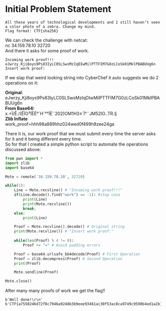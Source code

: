 # Initial Problem Statement

```
All these years of technological developments and I still haven’t seen a color photo of a zebra. Change my mind.
Flag format: CTF{sha256}
```

We can check the challenge with netcat:  
nc 34.159.78.10 32720  
And there it asks for some proof of work.
```
Incoming work proof!!!
eJwrzy_Kji8oys9Ps83IyLC0SLSwsMzIqDIwMilPTTFIM7G0zLCoSk01MklPBABUUg6n
Insert work proof:
```

If we slap that weird looking string into CyberChef it auto suggests we do 2 operations on it:

**Original**:  
eJwrzy_Kji8oys9Ps83IyLC0SLSwsMzIqDIwMilPTTFIM7G0zLCoSk01MklPBABUUg6n  
**From Base64:**  
x.+Ï/Ê./(ÊÏO³ÍÈÈ°´H´°°ÌÈ¨202)OM1H3±´Ì°¨JM52IO..TR.§  
**Zlib Inflate**  
work_proof=hhh98a889hhz024wed0f499h8zee24ga

There it is, our work proof that we must submit every time the server asks for it and it being different every time.  
So for that I created a simple python script to automate the operations discussed above:

```py
from pwn import *
import zlib
import base64

Mote = remote('34.159.78.10', 32720)

while(1):
    Line = Mote.recvline() # "Incoming work proof!!!"
    if(Line.decode().find("work") == -1): #stop case
        print(Line)
        print(Mote.recvline())
        break;
    else:
        print(Line)

    Proof = Mote.recvline().decode() # Original string
    print(Mote.recvline()) # "Insert work proof:"
  
    while(len(Proof) % 4 != 0):
        Proof += "=" # Avoid padding errors

    Proof = base64.urlsafe_b64decode(Proof) # First Operation
    Proof = zlib.decompress(Proof) # Second Operation
    print(Proof)

    Mote.sendline(Proof)

Mote.close()
```

After many many proofs of work we get the flag!!
```
b'Well done!\r\n'
b'CTF{a7550246d72f8c7946a9248b3b9eee93461ac30f53ac8ca9749c9590b4ed1a2b}\r\n'
```